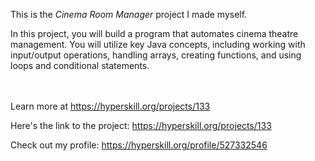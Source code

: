 This is the *Cinema Room Manager* project I made myself.


<p>In this project, you will build a program that automates cinema theatre management. You will utilize key Java concepts, including working with input/output operations, handling arrays, creating functions, and using loops and conditional statements.</p><br/><br/>Learn more at <a href="https://hyperskill.org/projects/133?utm_source=ide&utm_medium=ide&utm_campaign=ide&utm_content=project-card">https://hyperskill.org/projects/133</a>

Here's the link to the project: https://hyperskill.org/projects/133

Check out my profile: https://hyperskill.org/profile/527332546